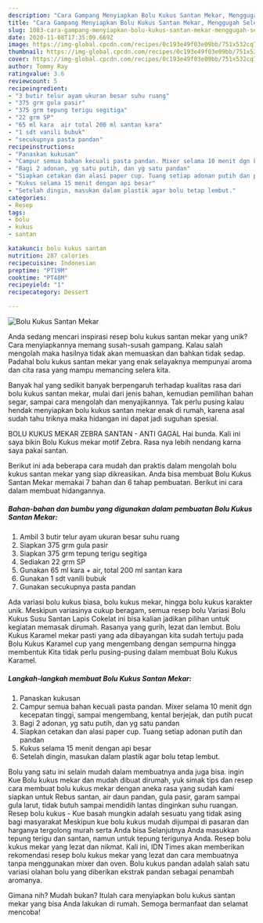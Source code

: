 ```yaml
---
description: "Cara Gampang Menyiapkan Bolu Kukus Santan Mekar, Menggugah Selera"
title: "Cara Gampang Menyiapkan Bolu Kukus Santan Mekar, Menggugah Selera"
slug: 1083-cara-gampang-menyiapkan-bolu-kukus-santan-mekar-menggugah-selera
date: 2020-11-08T17:35:09.669Z
image: https://img-global.cpcdn.com/recipes/0c193e49f03e09bb/751x532cq70/bolu-kukus-santan-mekar-foto-resep-utama.jpg
thumbnail: https://img-global.cpcdn.com/recipes/0c193e49f03e09bb/751x532cq70/bolu-kukus-santan-mekar-foto-resep-utama.jpg
cover: https://img-global.cpcdn.com/recipes/0c193e49f03e09bb/751x532cq70/bolu-kukus-santan-mekar-foto-resep-utama.jpg
author: Tommy Ray
ratingvalue: 3.6
reviewcount: 5
recipeingredient:
- "3 butir telur ayam ukuran besar suhu ruang"
- "375 grm gula pasir"
- "375 grm tepung terigu segitiga"
- "22 grm SP"
- "65 ml kara  air total 200 ml santan kara"
- "1 sdt vanili bubuk"
- "secukupnya pasta pandan"
recipeinstructions:
- "Panaskan kukusan"
- "Campur semua bahan kecuali pasta pandan. Mixer selama 10 menit dgn kecepatan tinggi, sampai mengembang, kental berjejak, dan putih pucat"
- "Bagi 2 adonan, yg satu putih, dan yg satu pandan"
- "Siapkan cetakan dan alasi paper cup. Tuang setiap adonan putih dan pandan"
- "Kukus selama 15 menit dengan api besar"
- "Setelah dingin, masukan dalam plastik agar bolu tetap lembut."
categories:
- Resep
tags:
- bolu
- kukus
- santan

katakunci: bolu kukus santan 
nutrition: 287 calories
recipecuisine: Indonesian
preptime: "PT19M"
cooktime: "PT48M"
recipeyield: "1"
recipecategory: Dessert

---
```



![Bolu Kukus Santan Mekar](https://img-global.cpcdn.com/recipes/0c193e49f03e09bb/751x532cq70/bolu-kukus-santan-mekar-foto-resep-utama.jpg)

Anda sedang mencari inspirasi resep bolu kukus santan mekar yang unik? Cara menyiapkannya memang susah-susah gampang. Kalau salah mengolah maka hasilnya tidak akan memuaskan dan bahkan tidak sedap. Padahal bolu kukus santan mekar yang enak selayaknya mempunyai aroma dan cita rasa yang mampu memancing selera kita.

Banyak hal yang sedikit banyak berpengaruh terhadap kualitas rasa dari bolu kukus santan mekar, mulai dari jenis bahan, kemudian pemilihan bahan segar, sampai cara mengolah dan menyajikannya. Tak perlu pusing kalau hendak menyiapkan bolu kukus santan mekar enak di rumah, karena asal sudah tahu triknya maka hidangan ini dapat jadi suguhan spesial.

BOLU KUKUS MEKAR ZEBRA SANTAN - ANTI GAGAL Hai bunda. Kali ini saya bikin Bolu Kukus mekar motif Zebra. Rasa nya lebih nendang karna saya pakai santan.


Berikut ini ada beberapa cara mudah dan praktis dalam mengolah bolu kukus santan mekar yang siap dikreasikan. Anda bisa membuat Bolu Kukus Santan Mekar memakai 7 bahan dan 6 tahap pembuatan. Berikut ini cara dalam membuat hidangannya.

<!--inarticleads1-->

##### Bahan-bahan dan bumbu yang digunakan dalam pembuatan Bolu Kukus Santan Mekar:

1. Ambil 3 butir telur ayam ukuran besar suhu ruang
1. Siapkan 375 grm gula pasir
1. Siapkan 375 grm tepung terigu segitiga
1. Sediakan 22 grm SP
1. Gunakan 65 ml kara + air, total 200 ml santan kara
1. Gunakan 1 sdt vanili bubuk
1. Gunakan secukupnya pasta pandan


Ada variasi bolu kukus biasa, bolu kukus mekar, hingga bolu kukus karakter unik. Meskipun variasinya cukup beragam, semua resep bolu Variasi Bolu Kukus Susu Santan Lapis Cokelat ini bisa kalian jadikan pilihan untuk kegiatan memasak dirumah. Rasanya yang gurih, lezat dan lembut. Bolu Kukus Karamel mekar pasti yang ada dibayangan kita sudah tertuju pada Bolu Kukus Karamel cup yang mengembang dengan sempurna hingga membentuk Kita tidak perlu pusing-pusing dalam membuat Bolu Kukus Karamel. 

<!--inarticleads2-->

##### Langkah-langkah membuat Bolu Kukus Santan Mekar:

1. Panaskan kukusan
1. Campur semua bahan kecuali pasta pandan. Mixer selama 10 menit dgn kecepatan tinggi, sampai mengembang, kental berjejak, dan putih pucat
1. Bagi 2 adonan, yg satu putih, dan yg satu pandan
1. Siapkan cetakan dan alasi paper cup. Tuang setiap adonan putih dan pandan
1. Kukus selama 15 menit dengan api besar
1. Setelah dingin, masukan dalam plastik agar bolu tetap lembut.


Bolu yang satu ini selain mudah dalam membuatnya anda juga bisa. ingin Kue Bolu kukus mekar dan mudah dibuat dirumah, yuk simak tips dan resep cara membuat bolu kukus mekar dengan aneka rasa yang sudah kami siapkan untuk Rebus santan, air daun pandan, gula pasir, garam sampai gula larut, tidak butuh sampai mendidih lantas dinginkan suhu ruangan. Resep bolu kukus - Kue basah mungkin adalah sesuatu yang tidak asing bagi masyarakat Meskipun kue bolu kukus mudah dijumpai di pasaran dan harganya tergolong murah serta Anda bisa Selanjutnya Anda masukkan tepung terigu dan santan, namun untuk tepung terigunya Anda. Resep bolu kukus mekar yang lezat dan nikmat. Kali ini, IDN Times akan memberikan rekomendasi resep bolu kukus mekar yang lezat dan cara membuatnya tanpa menggunakan mixer dan oven. Bolu kukus pandan adalah salah satu variasi olahan bolu yang diberikan ekstrak pandan sebagai penambah aromanya. 

Gimana nih? Mudah bukan? Itulah cara menyiapkan bolu kukus santan mekar yang bisa Anda lakukan di rumah. Semoga bermanfaat dan selamat mencoba!
